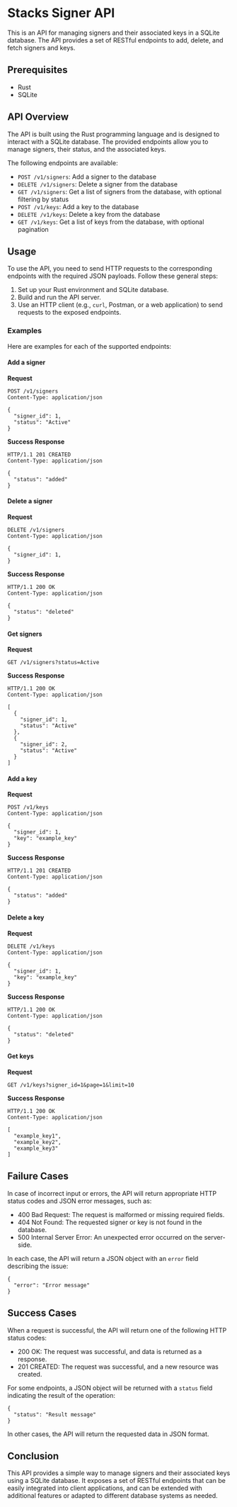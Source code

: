 # Stacks Signer API

This is an API for managing signers and their associated keys in a SQLite database. The API provides a set of RESTful endpoints to add, delete, and fetch signers and keys.

## Prerequisites

- Rust
- SQLite

## API Overview

The API is built using the Rust programming language and is designed to interact with a SQLite database. The provided endpoints allow you to manage signers, their status, and the associated keys.

The following endpoints are available:

- `POST /v1/signers`: Add a signer to the database
- `DELETE /v1/signers`: Delete a signer from the database
- `GET /v1/signers`: Get a list of signers from the database, with optional filtering by status
- `POST /v1/keys`: Add a key to the database
- `DELETE /v1/keys`: Delete a key from the database
- `GET /v1/keys`: Get a list of keys from the database, with optional pagination

## Usage

To use the API, you need to send HTTP requests to the corresponding endpoints with the required JSON payloads. Follow these general steps:

1. Set up your Rust environment and SQLite database.
2. Build and run the API server.
3. Use an HTTP client (e.g., `curl`, Postman, or a web application) to send requests to the exposed endpoints.

### Examples

Here are examples for each of the supported endpoints:

#### Add a signer

**Request**

```
POST /v1/signers
Content-Type: application/json

{
  "signer_id": 1,
  "status": "Active"
}
```

**Success Response**

```
HTTP/1.1 201 CREATED
Content-Type: application/json

{
  "status": "added"
}
```

#### Delete a signer

**Request**

```
DELETE /v1/signers
Content-Type: application/json

{
  "signer_id": 1,
}
```

**Success Response**

```
HTTP/1.1 200 OK
Content-Type: application/json

{
  "status": "deleted"
}
```

#### Get signers

**Request**

```
GET /v1/signers?status=Active
```

**Success Response**

```
HTTP/1.1 200 OK
Content-Type: application/json

[
  {
    "signer_id": 1,
    "status": "Active"
  },
  {
    "signer_id": 2,
    "status": "Active"
  }
]
```

#### Add a key

**Request**

```
POST /v1/keys
Content-Type: application/json

{
  "signer_id": 1,
  "key": "example_key"
}
```

**Success Response**

```
HTTP/1.1 201 CREATED
Content-Type: application/json

{
  "status": "added"
}
```

#### Delete a key

**Request**

```
DELETE /v1/keys
Content-Type: application/json

{
  "signer_id": 1,
  "key": "example_key"
}
```

**Success Response**

```
HTTP/1.1 200 OK
Content-Type: application/json

{
  "status": "deleted"
}
```

#### Get keys

**Request**

```
GET /v1/keys?signer_id=1&page=1&limit=10
```

**Success Response**

```
HTTP/1.1 200 OK
Content-Type: application/json

[
  "example_key1",
  "example_key2",
  "example_key3"
]
```

## Failure Cases

In case of incorrect input or errors, the API will return appropriate HTTP status codes and JSON error messages, such as:

- 400 Bad Request: The request is malformed or missing required fields.
- 404 Not Found: The requested signer or key is not found in the database.
- 500 Internal Server Error: An unexpected error occurred on the server-side.

In each case, the API will return a JSON object with an `error` field describing the issue:

```
{
  "error": "Error message"
}
```

## Success Cases

When a request is successful, the API will return one of the following HTTP status codes:

- 200 OK: The request was successful, and data is returned as a response.
- 201 CREATED: The request was successful, and a new resource was created.

For some endpoints, a JSON object will be returned with a `status` field indicating the result of the operation:

```
{
  "status": "Result message"
}
```

In other cases, the API will return the requested data in JSON format.

## Conclusion

This API provides a simple way to manage signers and their associated keys using a SQLite database. It exposes a set of RESTful endpoints that can be easily integrated into client applications, and can be extended with additional features or adapted to different database systems as needed.